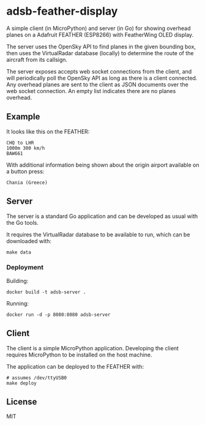 # adsb-feather-display

A simple client (in MicroPython) and server (in Go) for showing overhead planes
on a Adafruit FEATHER (ESP8266) with FeatherWing OLED display.

The server uses the OpenSky API to find planes in the given bounding box, then
uses the VirtualRadar database (locally) to determine the route of the aircraft
from its callsign.

The server exposes accepts web socket connections from the client, and will
periodically poll the OpenSky API as long as there is a client connected. Any
overhead planes are sent to the client as JSON documents over the web socket
connection. An empty list indicates there are no planes overhead.

## Example

It looks like this on the FEATHER:

```
CHQ to LHR
1000m 300 km/h
BAW661
```

With additional information being shown about the origin airport available on a
button press:

```
Chania (Greece)
```

## Server

The server is a standard Go application and can be developed as usual with the
Go tools.

It requires the VirtualRadar database to be available to run, which can be
downloaded with:

```
make data
```

### Deployment

Building:

```
docker build -t adsb-server .
```

Running:

```
docker run -d -p 8080:8080 adsb-server
```

## Client

The client is a simple MicroPython application. Developing the client requires
MicroPython to be installed on the host machine.

The application can be deployed to the FEATHER with:

```
# assumes /dev/ttyUSB0
make deploy
```

## License

MIT
